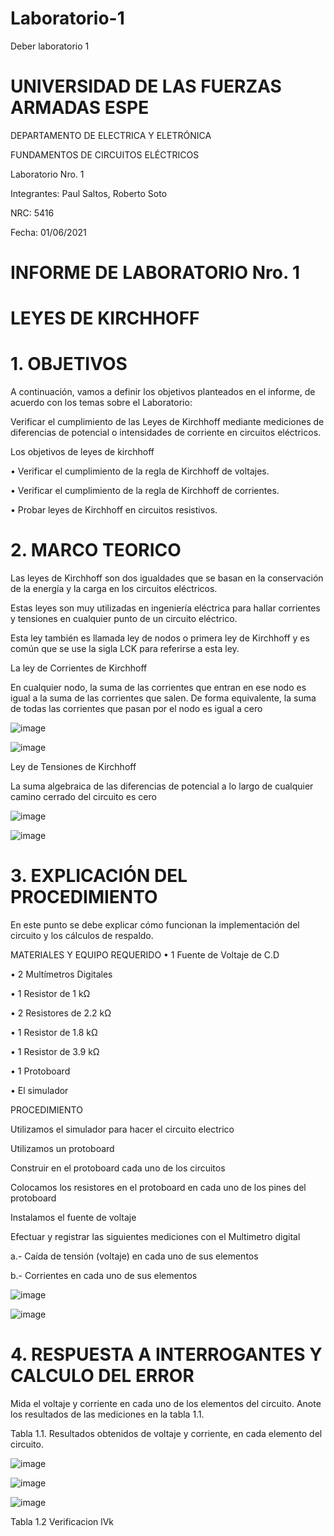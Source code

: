 # Laboratorio-1
Deber laboratorio 1

# UNIVERSIDAD DE LAS FUERZAS ARMADAS ESPE 
DEPARTAMENTO DE ELECTRICA Y ELETRÓNICA

FUNDAMENTOS DE CIRCUITOS ELÉCTRICOS

Laboratorio  Nro. 1

Integrantes: Paul Saltos, Roberto Soto

NRC: 5416

Fecha: 01/06/2021

 # INFORME DE LABORATORIO   Nro. 1
 
# LEYES DE KIRCHHOFF

# 1.	OBJETIVOS 

A continuación, vamos a definir los objetivos planteados en el informe, de acuerdo con los temas sobre el Laboratorio: 

Verificar el cumplimiento de las Leyes de Kirchhoff mediante mediciones de diferencias de potencial o intensidades de corriente en circuitos eléctricos.

Los objetivos de leyes de kirchhoff

•	Verificar el cumplimiento de la regla de Kirchhoff de voltajes. 

•	Verificar el cumplimiento de la regla de Kirchhoff de corrientes.

• Probar  leyes de Kirchhoff en circuitos resistivos. 

# 2.	MARCO TEORICO 

Las leyes de Kirchhoff son dos igualdades que se basan en la conservación de la energía y la carga en los circuitos eléctricos.

Estas leyes son muy utilizadas en ingeniería eléctrica para hallar corrientes y tensiones en cualquier punto de un circuito eléctrico. 

Esta ley también es llamada ley de nodos o primera ley de Kirchhoff y es común que se use la sigla LCK para referirse a esta ley. 

La ley de Corrientes de Kirchhoff 

En cualquier nodo, la suma de las corrientes que entran en ese nodo es igual a la suma de las corrientes que salen. De forma equivalente, la suma de todas las corrientes que pasan por el nodo es igual a cero
 
![image](https://user-images.githubusercontent.com/85178869/120420294-baccee00-c329-11eb-8336-90284ad47b04.png)

![image](https://user-images.githubusercontent.com/85178869/120421013-219ed700-c32b-11eb-9095-ca8f0b5968dd.png)

 Ley de Tensiones  de Kirchhoff
 
La suma algebraica de las diferencias de potencial a lo largo de cualquier camino cerrado del circuito es cero 

![image](https://user-images.githubusercontent.com/85178869/120421568-2adc7380-c32c-11eb-8cd6-52b2a811f3b7.png)

![image](https://user-images.githubusercontent.com/85178869/120421597-37f96280-c32c-11eb-9589-a64187cf2af2.png)

# 3.	EXPLICACIÓN DEL PROCEDIMIENTO 

En este punto se debe explicar cómo funcionan la implementación del circuito y los cálculos de respaldo.

MATERIALES Y EQUIPO REQUERIDO 
•	 1 Fuente de Voltaje de C.D

•	2 Multímetros Digitales 

•	1 Resistor de 1 kΩ

•	2 Resistores de 2.2 kΩ

•	1 Resistor de 1.8 kΩ

•	1 Resistor de 3.9 kΩ

•	1 Protoboard

•	El simulador  

PROCEDIMIENTO    

Utilizamos el simulador para hacer el circuito electrico 

Utilizamos un protoboard 

Construir en el protoboard cada uno de los circuitos

Colocamos los resistores en el protoboard en cada uno de los pines del protoboard 

Instalamos el fuente de voltaje 

 Efectuar y registrar las siguientes mediciones con el Multimetro digital 
 
 a.- Caída de tensión (voltaje) en cada uno de sus elementos 
 
 b.- Corrientes en cada uno de sus elementos

![image](https://user-images.githubusercontent.com/85178869/120425347-9e35b380-c333-11eb-8c1c-413828152e69.png)


![image](https://user-images.githubusercontent.com/85178869/120427144-ffab5180-c336-11eb-87ed-4b4ab5273d7d.png)

# 4. RESPUESTA A INTERROGANTES Y CALCULO DEL ERROR

Mida el voltaje y corriente en cada uno de los elementos del circuito. Anote los resultados de las mediciones en la tabla 1.1.

Tabla 1.1. Resultados obtenidos de voltaje y corriente, en cada elemento del circuito.

![image](https://user-images.githubusercontent.com/85178869/120465809-fbe1f400-c363-11eb-9de3-faedac9e657d.png)

![image](https://user-images.githubusercontent.com/85178869/120466007-3481cd80-c364-11eb-8351-988fbaf25ba9.png)

![image](https://user-images.githubusercontent.com/85178869/120466279-7dd21d00-c364-11eb-838f-7bf234f5da00.png)

Tabla 1.2  Verificacion  lVk







